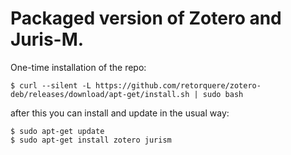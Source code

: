 # Packaged version of Zotero and Juris-M.

One-time installation of the repo:

```
$ curl --silent -L https://github.com/retorquere/zotero-deb/releases/download/apt-get/install.sh | sudo bash
```

after this you can install and update in the usual way:

```
$ sudo apt-get update
$ sudo apt-get install zotero jurism
```

